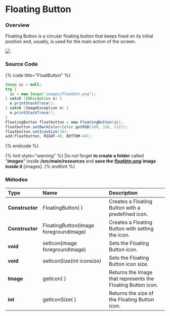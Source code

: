 # Floating Button

### Overview

Floating Button is a circular floating button that keeps fixed on its initial position and, usually, is used for the main action of the screen.

![](../.gitbook/assets/floatingbutton.gif)

### Source Code

{% code title="FloatButton" %}
```java
Image ic = null;
try {
  ic = new Image("images/floatbtn.png");
} catch (IOException e) {
  e.printStackTrace();
} catch (ImageException e) {
  e.printStackTrace();
}
FloatingButton floatbutton = new FloatingButton(ic);
floatbutton.setBackColor(Color.getRGB(109, 156, 232));
floatbutton.setIconSize(30);
add(floatbutton, RIGHT-40, BOTTOM-40);

```
{% endcode %}

{% hint style="warning" %}
Do not forget **to create a folder** called "_**images**_" inside _**/src/main/resources**_ and **save the** [**floatbtn.png**](https://github.com/TotalCross/TCSample/blob/master/src/main/resources/images/floatbtn.png) **image inside it** \[images\].
{% endhint %}

### Métodos

| Type | Name | Description |
| :--- | :--- | :--- |
| **Constructor** | FloatingButton\( \) | Creates a Floating Button with a predefined icon. |
| **Constructor** | FloatingButton\(Image foregroundImage\) | Creates a Floating Button with setting the icon. |
| **void** | setIcon\(image foregroundImage\) | Sets the Floating Button icon. |
| **void** | setIconSize\(int iconsize\) | Sets the Floating Button icon size. |
| **Image** | getIcon\( \) | Returns the Image that represents the Floating Button icon. |
| **int** | getIconSize\( \) | Returns the size of the Floating Button icon. |

